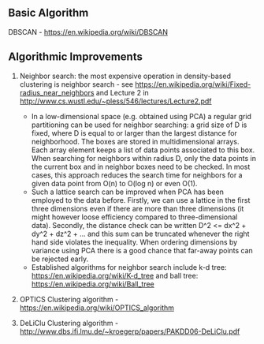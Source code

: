 Basic Algorithm
---------------
DBSCAN - https://en.wikipedia.org/wiki/DBSCAN

Algorithmic Improvements
------------------------
1. Neighbor search: the most expensive operation in density-based clustering
   is neighbor search - see https://en.wikipedia.org/wiki/Fixed-radius_near_neighbors
   and Lecture 2 in http://www.cs.wustl.edu/~pless/546/lectures/Lecture2.pdf 
   * In a low-dimensional space (e.g. obtained using PCA)
     a regular grid partitioning can be used for neighbor searching: a grid size
     of D is fixed, where D is equal to or larger than the largest distance for
     neighborhood. The boxes are stored in multidimensional arrays. Each array element
     keeps a list of data points associated to this box. When searching for neighbors
     within radius D, only the data points in the current box and in neighbor boxes
     need to be checked. In most cases, this approach reduces the search time for 
     neighbors for a given data point from O(n) to O(log n) or even O(1).
   * Such a lattice search can be improved when PCA has been employed to the data before.
     Firstly, we can use a lattice in the first three dimensions even if there are more
     than three dimensions (it might however loose efficiency compared to three-dimensional
     data). Secondly, the distance check can be written
	D^2 <= dx^2 + dy^2 + dz^2 + ...
     and this sum can be truncated whenever the right hand side violates the inequality.
     When ordering dimensions by variance using PCA there is a good chance that far-away
     points can be rejected early.
   * Established algorithms for neighbor search include
     k-d tree: https://en.wikipedia.org/wiki/K-d_tree and
     ball tree: https://en.wikipedia.org/wiki/Ball_tree

2. OPTICS Clustering algorithm - https://en.wikipedia.org/wiki/OPTICS_algorithm

3. DeLiClu Clustering algorithm - http://www.dbs.ifi.lmu.de/~kroegerp/papers/PAKDD06-DeLiClu.pdf



